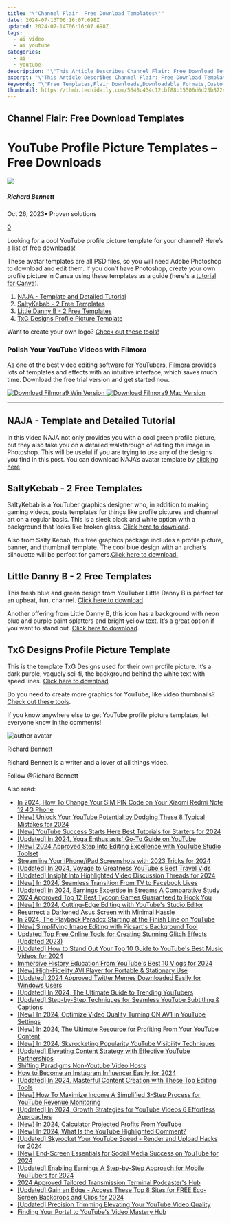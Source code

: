 ```yaml
---
title: "\"Channel Flair  Free Download Templates\""
date: 2024-07-13T06:16:07.698Z
updated: 2024-07-14T06:16:07.698Z
tags:
  - ai video
  - ai youtube
categories:
  - ai
  - youtube
description: "\"This Article Describes Channel Flair: Free Download Templates\""
excerpt: "\"This Article Describes Channel Flair: Free Download Templates\""
keywords: "\"Free Templates,Flair Downloads,Downloadable Formats,Customizable Templates,No-Cost Designs,Template Resources,Free Design Tools\""
thumbnail: https://thmb.techidaily.com/5648c434c12cbf88b15506d6d23b8724252689511d16fa18d7a28833e2a6d9c5.jpg
---
```


## Channel Flair: Free Download Templates

# YouTube Profile Picture Templates – Free Downloads

![](https://images.wondershare.com/filmora/article-images/richard-bennett.jpg)

##### Richard Bennett

 Oct 26, 2023• Proven solutions

[0](#commentsBoxSeoTemplate)

Looking for a cool YouTube profile picture template for your channel? Here’s a list of free downloads!

These avatar templates are all PSD files, so you will need Adobe Photoshop to download and edit them. If you don’t have Photoshop, create your own profile picture in Canva using these templates as a guide (here's a [tutorial for Canva](https://tools.techidaily.com/wondershare/filmora/download/)).

1. [NAJA - Template and Detailed Tutorial](#naja)
2. [SaltyKebab - 2 Free Templates](#salty)
3. [Little Danny B - 2 Free Templates](#danny)
4. [TxG Designs Profile Picture Template](#txg)

Want to create your own logo? [Check out these tools!](https://tools.techidaily.com/wondershare/filmora/download/)

### Polish Your YouTube Videos with Filmora

As one of the best video editing software for YouTubers, [Filmora](https://tools.techidaily.com/wondershare/filmora/download/) provides lots of templates and effects with an intuitive interface, which saves much time. Download the free trial version and get started now.

[![Download Filmora9 Win Version](https://images.wondershare.com/filmora/guide/download-btn-win.jpg) ](https://tools.techidaily.com/wondershare/filmora/download/) [![Download Filmora9 Mac Version](https://images.wondershare.com/filmora/guide/download-btn-mac.jpg) ](https://tools.techidaily.com/wondershare/filmora/download/)

---

## NAJA - Template and Detailed Tutorial

In this video NAJA not only provides you with a cool green profile picture, but they also take you on a detailed walkthrough of editing the image in Photoshop. This will be useful if you are trying to use any of the designs you find in this post. You can download NAJA’s avatar template by [clicking here](https://www.youtube.com/redirect?redir%5Ftoken=2YDSnb0yXKdaw0epGcXB4aJtttR8MTUxMDM0NjQ4NkAxNTEwMjYwMDg2&q=https%3A%2F%2Fsellfy.com%2Fp%2Fb5jF&event=video%5Fdescription&v=io9WzsSOc2Y).

## SaltyKebab - 2 Free Templates

SaltyKebab is a YouTuber graphics designer who, in addition to making gaming videos, posts templates for things like profile pictures and channel art on a regular basis. This is a sleek black and white option with a background that looks like broken glass. [Click here to download](https://www.youtube.com/redirect?event=video%5Fdescription&v=Tmpn%5FmLs1cY&q=https%3A%2F%2Fdrive.google.com%2Fopen%3Fid%3D0B32mpcEPyYYJUHVJQm9uNUxyNzA&redir%5Ftoken=S4l8OAh26uLUOulyoGIaYkOW8aB8MTUxMDM0MDk5MkAxNTEwMjU0NTky).

Also from Salty Kebab, this free graphics package includes a profile picture, banner, and thumbnail template. The cool blue design with an archer’s silhouette will be perfect for gamers.[Click here to download.](https://www.youtube.com/redirect?event=video%5Fdescription&v=IriIzdY%5FTzs&redir%5Ftoken=8rrPV9gZErBTEOtIdS5zkq8HXYR8MTUxMDM0MTU2OUAxNTEwMjU1MTY5&q=https%3A%2F%2Fdrive.google.com%2Fopen%3Fid%3D0B32mpcEPyYYJZDRsUmR3dkFRb2s)

## Little Danny B - 2 Free Templates

This fresh blue and green design from YouTuber Little Danny B is perfect for an upbeat, fun, channel. [Click here to download](https://www.youtube.com/redirect?redir%5Ftoken=F%5FMrtZATEvC53uE7QbEKQpUMgkt8MTUxMDMzNjA2M0AxNTEwMjQ5NjYz&q=http%3A%2F%2Fadf.ly%2FogOLQ&v=NLZukhYLfLQ&event=video%5Fdescription).

Another offering from Little Danny B, this icon has a background with neon blue and purple paint splatters and bright yellow text. It’s a great option if you want to stand out. [Click here to download](https://www.youtube.com/redirect?v=IJgjLWpnxVk&event=video%5Fdescription&redir%5Ftoken=OPO3uPCVpJhTn8MXiq5q3lVgWD58MTUxMDMzOTk5MkAxNTEwMjUzNTky&q=http%3A%2F%2Fadf.ly%2F10l7Ut).

## TxG Designs Profile Picture Template

This is the template TxG Designs used for their own profile picture. It’s a dark purple, vaguely sci-fi, the background behind the white text with speed lines. [Click here to download](https://www.youtube.com/redirect?q=http%3A%2F%2Fwww.mediafire.com%2Fdownload%2F02zz3qnhszxzyfa%2FFree%2BYoutube%2B%2526%2BAvatar%2BRebrand%2BTemplate.zip&redir%5Ftoken=jr9cd4sEsdAHiq0KtL33o34LEpN8MTUxMDMzNTgzNUAxNTEwMjQ5NDM1&v=LczVbluwfyw&event=video%5Fdescription).

Do you need to create more graphics for YouTube, like video thumbnails? [Check out these tools](https://tools.techidaily.com/wondershare/filmora/download/).

If you know anywhere else to get YouTube profile picture templates, let everyone know in the comments!

![author avatar](https://images.wondershare.com/filmora/article-images/richard-bennett.jpg)

Richard Bennett

Richard Bennett is a writer and a lover of all things video.

Follow @Richard Bennett


<ins class="adsbygoogle"
     style="display:block"
     data-ad-format="autorelaxed"
     data-ad-client="ca-pub-7571918770474297"
     data-ad-slot="1223367746"></ins>



<ins class="adsbygoogle"
     style="display:block"
     data-ad-client="ca-pub-7571918770474297"
     data-ad-slot="8358498916"
     data-ad-format="auto"
     data-full-width-responsive="true"></ins>



<span class="atpl-alsoreadstyle">Also read:</span>
<div><ul>
<li><a href="https://sim-unlock.techidaily.com/in-2024-how-to-change-your-sim-pin-code-on-your-xiaomi-redmi-note-12-4g-phone-by-drfone-android/"><u>In 2024, How To Change Your SIM PIN Code on Your Xiaomi Redmi Note 12 4G Phone</u></a></li>
<li><a href="https://youtube-docs.techidaily.com/nlock-your-youtube-potential-by-dodging-these-8-typical-mistakes-for-2024/"><u>[New] Unlock Your YouTube Potential by Dodging These 8 Typical Mistakes for 2024</u></a></li>
<li><a href="https://youtube-docs.techidaily.com/outube-success-starts-here-best-tutorials-for-starters-for-2024/"><u>[New] YouTube Success Starts Here  Best Tutorials for Starters for 2024</u></a></li>
<li><a href="https://youtube-docs.techidaily.com/ed-in-2024-yoga-enthusiasts-go-to-guide-on-youtube/"><u>[Updated] In 2024, Yoga Enthusiasts' Go-To Guide on YouTube</u></a></li>
<li><a href="https://youtube-docs.techidaily.com/024-approved-step-into-editing-excellence-with-youtube-studio-toolset/"><u>[New] 2024 Approved  Step Into Editing Excellence with YouTube Studio Toolset</u></a></li>
<li><a href="https://remote-screen-capture.techidaily.com/streamline-your-iphoneipad-screenshots-with-2023-tricks-for-2024/"><u>Streamline Your iPhone/iPad Screenshots with 2023 Tricks for 2024</u></a></li>
<li><a href="https://youtube-docs.techidaily.com/ed-in-2024-voyage-to-greatness-youtubes-best-travel-vids/"><u>[Updated] In 2024, Voyage to Greatness  YouTube's Best Travel Vids</u></a></li>
<li><a href="https://youtube-docs.techidaily.com/ed-insight-into-highlighted-video-discussion-threads-for-2024/"><u>[Updated] Insight Into Highlighted Video Discussion Threads for 2024</u></a></li>
<li><a href="https://facebook-videos.techidaily.com/new-in-2024-seamless-transition-from-tv-to-facebook-lives/"><u>[New] In 2024, Seamless Transition  From TV to Facebook Lives</u></a></li>
<li><a href="https://youtube-docs.techidaily.com/ed-in-2024-earnings-expertise-in-streams-a-comparative-study/"><u>[Updated] In 2024, Earnings Expertise in Streams  A Comparative Study</u></a></li>
<li><a href="https://digital-screen-recording.techidaily.com/2024-approved-top-12-best-tycoon-games-guaranteed-to-hook-you/"><u>2024 Approved  Top 12 Best Tycoon Games Guaranteed to Hook You</u></a></li>
<li><a href="https://youtube-docs.techidaily.com/n-2024-cutting-edge-editing-with-youtubes-studio-editor/"><u>[New] In 2024, Cutting-Edge Editing with YouTube's Studio Editor</u></a></li>
<li><a href="https://graphic-issues.techidaily.com/resurrect-a-darkened-asus-screen-with-minimal-hassle/"><u>Resurrect a Darkened Asus Screen with Minimal Hassle</u></a></li>
<li><a href="https://youtube-stream.techidaily.com/in-2024-the-playback-paradox-starting-at-the-finish-line-on-youtube/"><u>In 2024, The Playback Paradox  Starting at the Finish Line on YouTube</u></a></li>
<li><a href="https://some-tips.techidaily.com/new-simplifying-image-editing-with-picsarts-background-tool/"><u>[New] Simplifying Image Editing with Picsart's Background Tool</u></a></li>
<li><a href="https://video-creation-software.techidaily.com/updated-top-free-online-tools-for-creating-stunning-glitch-effects-updated-2023/"><u>Updated Top Free Online Tools for Creating Stunning Glitch Effects (Updated 2023)</u></a></li>
<li><a href="https://youtube-docs.techidaily.com/ed-how-to-stand-out-your-top-10-guide-to-youtubes-best-music-videos-for-2024/"><u>[Updated] How to Stand Out  Your Top 10 Guide to YouTube's Best Music Videos for 2024</u></a></li>
<li><a href="https://youtube-docs.techidaily.com/sive-history-education-from-youtubes-best-10-vlogs-for-2024/"><u>Immersive History Education From YouTube's Best 10 Vlogs for 2024</u></a></li>
<li><a href="https://some-knowledge.techidaily.com/new-high-fidelity-avi-player-for-portable-and-stationary-use/"><u>[New] High-Fidelity AVI Player for Portable & Stationary Use</u></a></li>
<li><a href="https://twitter-clips.techidaily.com/updated-2024-approved-twitter-memes-downloaded-easily-for-windows-users/"><u>[Updated] 2024 Approved  Twitter Memes Downloaded Easily for Windows Users</u></a></li>
<li><a href="https://youtube-docs.techidaily.com/ed-in-2024-the-ultimate-guide-to-trending-youtubers/"><u>[Updated] In 2024, The Ultimate Guide to Trending YouTubers</u></a></li>
<li><a href="https://youtube-docs.techidaily.com/ed-step-by-step-techniques-for-seamless-youtube-subtitling-and-captions/"><u>[Updated] Step-by-Step Techniques for Seamless YouTube Subtitling & Captions</u></a></li>
<li><a href="https://youtube-docs.techidaily.com/n-2024-optimize-video-quality-turning-on-av1-in-youtube-settings/"><u>[New] In 2024, Optimize Video Quality  Turning ON AV1 in YouTube Settings</u></a></li>
<li><a href="https://youtube-docs.techidaily.com/n-2024-the-ultimate-resource-for-profiting-from-your-youtube-content/"><u>[New] In 2024, The Ultimate Resource for Profiting From Your YouTube Content</u></a></li>
<li><a href="https://youtube-docs.techidaily.com/n-2024-skyrocketing-popularity-youtube-visibility-techniques/"><u>[New] In 2024, Skyrocketing Popularity  YouTube Visibility Techniques</u></a></li>
<li><a href="https://youtube-docs.techidaily.com/ed-elevating-content-strategy-with-effective-youtube-partnerships/"><u>[Updated] Elevating Content Strategy with Effective YouTube Partnerships</u></a></li>
<li><a href="https://youtube-docs.techidaily.com/ing-paradigms-non-youtube-video-hosts/"><u>Shifting Paradigms  Non-Youtube Video Hosts</u></a></li>
<li><a href="https://instagram-videos.techidaily.com/how-to-become-an-instagram-influencer-easily-for-2024/"><u>How to Become an Instagram Influencer Easily for 2024</u></a></li>
<li><a href="https://instagram-video-recordings.techidaily.com/updated-in-2024-masterful-content-creation-with-these-top-editing-tools/"><u>[Updated] In 2024, Masterful Content Creation with These Top Editing Tools</u></a></li>
<li><a href="https://youtube-docs.techidaily.com/ow-to-maximize-income-a-simplified-3-step-process-for-youtube-revenue-monitoring/"><u>[New] How To Maximize Income  A Simplified 3-Step Process for YouTube Revenue Monitoring</u></a></li>
<li><a href="https://youtube-docs.techidaily.com/ed-in-2024-growth-strategies-for-youtube-videos-6-effortless-approaches/"><u>[Updated] In 2024, Growth Strategies for YouTube Videos  6 Effortless Approaches</u></a></li>
<li><a href="https://youtube-docs.techidaily.com/n-2024-calculator-projected-profits-from-youtube/"><u>[New] In 2024, Calculator  Projected Profits From YouTube</u></a></li>
<li><a href="https://youtube-docs.techidaily.com/n-2024-what-is-the-youtube-highlighted-comment/"><u>[New] In 2024, What Is the YouTube Highlighted Comment?</u></a></li>
<li><a href="https://youtube-docs.techidaily.com/ed-skyrocket-your-youtube-speed-render-and-upload-hacks-for-2024/"><u>[Updated] Skyrocket Your YouTube Speed - Render and Upload Hacks for 2024</u></a></li>
<li><a href="https://youtube-docs.techidaily.com/nd-screen-essentials-for-social-media-success-on-youtube-for-2024/"><u>[New] End-Screen Essentials for Social Media Success on YouTube for 2024</u></a></li>
<li><a href="https://youtube-docs.techidaily.com/ed-enabling-earnings-a-step-by-step-approach-for-mobile-youtubers-for-2024/"><u>[Updated] Enabling Earnings  A Step-by-Step Approach for Mobile YouTubers for 2024</u></a></li>
<li><a href="https://some-guidance.techidaily.com/2024-approved-tailored-transmission-terminal-podcasters-hub/"><u>2024 Approved  Tailored Transmission Terminal  Podcaster's Hub</u></a></li>
<li><a href="https://youtube-docs.techidaily.com/ed-gain-an-edge-access-these-top-8-sites-for-free-eco-screen-backdrops-and-clips-for-2024/"><u>[Updated] Gain an Edge - Access These Top 8 Sites for FREE Eco-Screen Backdrops and Clips for 2024</u></a></li>
<li><a href="https://youtube-docs.techidaily.com/ed-precision-trimming-elevating-your-youtube-video-quality/"><u>[Updated] Precision Trimming  Elevating Your YouTube Video Quality</u></a></li>
<li><a href="https://youtube-docs.techidaily.com/ng-your-portal-to-youtubes-video-mastery-hub/"><u>Finding Your Portal to YouTube's Video Mastery Hub</u></a></li>
</ul></div>

